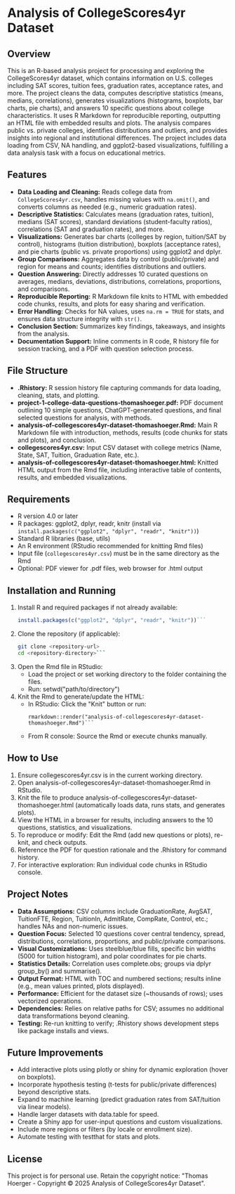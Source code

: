 # Analysis of CollegeScores4yr Dataset

## Overview
This is an R-based analysis project for processing and exploring the CollegeScores4yr dataset, which contains information on U.S. colleges including SAT scores, tuition fees, graduation rates, acceptance rates, and more. The project cleans the data, computes descriptive statistics (means, medians, correlations), generates visualizations (histograms, boxplots, bar charts, pie charts), and answers 10 specific questions about college characteristics. It uses R Markdown for reproducible reporting, outputting an HTML file with embedded results and plots. The analysis compares public vs. private colleges, identifies distributions and outliers, and provides insights into regional and institutional differences. The project includes data loading from CSV, NA handling, and ggplot2-based visualizations, fulfilling a data analysis task with a focus on educational metrics.

## Features
- **Data Loading and Cleaning:** Reads college data from `CollegeScores4yr.csv`, handles missing values with `na.omit()`, and converts columns as needed (e.g., numeric graduation rates).
- **Descriptive Statistics:** Calculates means (graduation rates, tuition), medians (SAT scores), standard deviations (student-faculty ratios), correlations (SAT and graduation rates), and more.
- **Visualizations:** Generates bar charts (colleges by region, tuition/SAT by control), histograms (tuition distribution), boxplots (acceptance rates), and pie charts (public vs. private proportions) using ggplot2 and dplyr.
- **Group Comparisons:** Aggregates data by control (public/private) and region for means and counts; identifies distributions and outliers.
- **Question Answering:** Directly addresses 10 curated questions on averages, medians, deviations, distributions, correlations, proportions, and comparisons.
- **Reproducible Reporting:** R Markdown file knits to HTML with embedded code chunks, results, and plots for easy sharing and verification.
- **Error Handling:** Checks for NA values, uses `na.rm = TRUE` for stats, and ensures data structure integrity with `str()`.
- **Conclusion Section:** Summarizes key findings, takeaways, and insights from the analysis.
- **Documentation Support:** Inline comments in R code, R history file for session tracking, and a PDF with question selection process.

## File Structure
- **.Rhistory:** R session history file capturing commands for data loading, cleaning, stats, and plotting.
- **project-1-college-data-questions-thomashoeger.pdf:** PDF document outlining 10 simple questions, ChatGPT-generated questions, and final selected questions for analysis, with methods.
- **analysis-of-collegescores4yr-dataset-thomashoeger.Rmd:** Main R Markdown file with introduction, methods, results (code chunks for stats and plots), and conclusion.
- **collegescores4yr.csv:** Input CSV dataset with college metrics (Name, State, SAT, Tuition, Graduation Rate, etc.).
- **analysis-of-collegescores4yr-dataset-thomashoeger.html:** Knitted HTML output from the Rmd file, including interactive table of contents, results, and embedded visualizations.

## Requirements
- R version 4.0 or later
- R packages: ggplot2, dplyr, readr, knitr (install via `install.packages(c("ggplot2", "dplyr", "readr", "knitr"))`)
- Standard R libraries (base, utils)
- An R environment (RStudio recommended for knitting Rmd files)
- Input file (`collegescores4yr.csv`) must be in the same directory as the Rmd
- Optional: PDF viewer for .pdf files, web browser for .html output

## Installation and Running
1. Install R and required packages if not already available:
	```R
	install.packages(c("ggplot2", "dplyr", "readr", "knitr"))```
2. Clone the repository (if applicable):
	```bash
	git clone <repository-url>
	cd <repository-directory>```
3. Open the Rmd file in RStudio:
	- Load the project or set working directory to the folder containing the files.
	- Run: setwd("path/to/directory")
4. Knit the Rmd to generate/update the HTML:
	- In RStudio: Click the "Knit" button or run:
		```language-R
		rmarkdown::render("analysis-of-collegescores4yr-dataset-thomashoeger.Rmd")```
	- From R console: Source the Rmd or execute chunks manually.

## How to Use
1. Ensure collegescores4yr.csv is in the current working directory.
2. Open analysis-of-collegescores4yr-dataset-thomashoeger.Rmd in RStudio.
3. Knit the file to produce analysis-of-collegescores4yr-dataset-thomashoeger.html (automatically loads data, runs stats, and generates plots).
4. View the HTML in a browser for results, including answers to the 10 questions, statistics, and visualizations.
5. To reproduce or modify: Edit the Rmd (add new questions or plots), re-knit, and check outputs.
6. Reference the PDF for question rationale and the .Rhistory for command history.
7. For interactive exploration: Run individual code chunks in RStudio console.

## Project Notes
- **Data Assumptions:** CSV columns include GraduationRate, AvgSAT, TuitionFTE, Region, TuitionIn, AdmitRate, CompRate, Control, etc.; handles NAs and non-numeric issues.
- **Question Focus:** Selected 10 questions cover central tendency, spread, distributions, correlations, proportions, and public/private comparisons.
- **Visual Customizations:** Uses steelblue/blue fills, specific bin widths (5000 for tuition histogram), and polar coordinates for pie charts.
- **Statistics Details:** Correlation uses complete.obs; groups via dplyr group_by() and summarise().
- **Output Format:** HTML with TOC and numbered sections; results inline (e.g., mean values printed, plots displayed).
- **Performance:** Efficient for the dataset size (~thousands of rows); uses vectorized operations.
- **Dependencies:** Relies on relative paths for CSV; assumes no additional data transformations beyond cleaning.
- **Testing:** Re-run knitting to verify; .Rhistory shows development steps like package installs and views.

## Future Improvements
- Add interactive plots using plotly or shiny for dynamic exploration (hover on boxplots).
- Incorporate hypothesis testing (t-tests for public/private differences) beyond descriptive stats.
- Expand to machine learning (predict graduation rates from SAT/tuition via linear models).
- Handle larger datasets with data.table for speed.
- Create a Shiny app for user-input questions and custom visualizations.
- Include more regions or filters (by locale or enrollment size).
- Automate testing with testthat for stats and plots.

## License
This project is for personal use. Retain the copyright notice: "Thomas Hoerger - Copyright © 2025 Analysis of CollegeScores4yr Dataset".